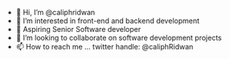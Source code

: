 - 👋 Hi, I’m @caliphridwan
- 👀 I’m interested in front-end and backend development
- 🌱 Aspiring Senior Software developer
- 💞️ I’m looking to collaborate on software development projects
- 📫 How to reach me ... twitter handle: @caliphRidwan

<!---
caliphridwan/caliphridwan is a ✨ special ✨ repository because its `README.md` (this file) appears on your GitHub profile.
You can click the Preview link to take a look at your changes.
--->
